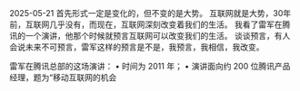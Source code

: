 2025-05-21
首先形式一定是变化的，但不变的是大势。
互联网就是大势，30年前，互联网几乎没有，而现在，互联网深刻改变着我们的生活。
我看了雷军在腾讯的一个演讲，他那个时候就预言互联网可以改变我们的生活。
谈谈预言，有人会说未来不可预言，雷军这样的预言是不是，我预言，我相信，我改变。

雷军在腾讯总部的这场演讲：
	•	时间为 2011 年；
	•	演讲面向约 200 位腾讯产品经理，题为“移动互联网的机会
